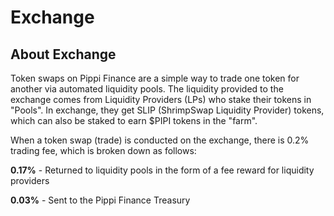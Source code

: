 # Exchange

## About Exchange​

Token swaps on Pippi Finance are a simple way to trade one token for another via automated liquidity pools. The liquidity provided to the exchange comes from Liquidity Providers \(LPs\) who stake their tokens in "Pools". In exchange, they get SLIP \(ShrimpSwap Liquidity Provider\) tokens, which can also be staked to earn $PIPI tokens in the "farm".

When a token swap \(trade\) is conducted on the exchange, there is 0.2% trading fee, which is broken down as follows:

**0.17%** - Returned to liquidity pools in the form of a fee reward for liquidity providers

**0.03%** - Sent to the Pippi Finance Treasury

